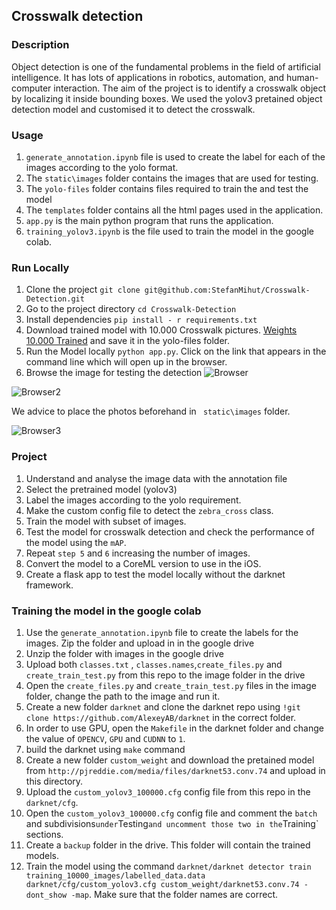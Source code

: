 
## Crosswalk detection 

### Description  
Object detection is one of the fundamental problems in the field of artificial intelligence. It has lots of applications in robotics, automation, and human-computer interaction. The aim of the project is to identify a crosswalk object by localizing it inside bounding boxes. We used the yolov3 pretained object detection model and customised it to detect the crosswalk. 

### Usage
1. `generate_annotation.ipynb` file is used to create the label for each of the images according to the yolo format.
2. The `static\images` folder contains the images that are used for testing.
3. The `yolo-files` folder contains files required to train the and test the model
4. The `templates` folder contains all the html pages used in the application.
5. `app.py` is the main python program that runs the application.
6. `training_yolov3.ipynb` is the file used to train the model in the google colab.

### Run Locally  
1. Clone the project  `git clone git@github.com:StefanMihut/Crosswalk-Detection.git`
2. Go to the project directory  `cd Crosswalk-Detection`
3. Install dependencies   `pip install - r requirements.txt`
4. Download trained model with 10.000 Crosswalk pictures.  [Weights 10.000 Trained](https://wetransfer.com/downloads/ef34c320e818294aedd6a5682c831f3920220825075438/8f718f)  and save it in the yolo-files folder.  
5. Run the Model locally `python app.py`.  Click on the link that appears in the command line which will open up in the browser.  
6. Browse the image for testing the detection 
![Browser](https://i.imgur.com/rEnlMcY.png")  

![Browser2](https://i.imgur.com/zfVhRxw.png)  

We advice to place the photos beforehand in ` static\images` folder.    

![Browser3](https://i.imgur.com/ESexIzl.png)  

 
 ### Project 
1. Understand and analyse the image data with the annotation file 
2. Select the pretrained model (yolov3)
3. Label the images according to the yolo requirement.
4. Make the custom config file to detect the `zebra_cross` class.
5. Train the model with subset of images.
6. Test the model for crosswalk detection and check the performance of the model using the `mAP`.
7. Repeat `step 5` and `6` increasing the number of images.
7. Convert the model to a CoreML version to use in the iOS.
8. Create a flask app to test the model locally without the darknet framework.

### Training the model in the google colab  
1. Use the `generate_annotation.ipynb` file to create the labels for the images. Zip the folder
and upload in in the google drive
2. Unzip the folder with images in the google drive
5. Upload both  `classes.txt` , `classes.names`,`create_files.py` and `create_train_test.py` from this repo to the image folder in the drive
6. Open the `create_files.py` and `create_train_test.py` files in the image folder, change the path to the image and run it.
7. Create a new folder `darknet` and clone the darknet repo using `!git clone https://github.com/AlexeyAB/darknet` in the correct folder.
8. In order to use GPU, open the `Makefile` in the darknet folder and change the value of `OPENCV`, `GPU` and `CUDNN` to `1`.
9. build the darknet using `make` command
10. Create a new folder `custom_weight` and download the pretained model from `http://pjreddie.com/media/files/darknet53.conv.74` and upload in this directory.
11. Upload the `custom_yolov3_100000.cfg` config file from this repo in the `darknet/cfg`.
12. Open the `custom_yolov3_100000.cfg` config file and comment the `batch` and subdivisions` under `Testing`
and uncomment those two in the `Training` sections.
13. Create a `backup` folder in the drive. This folder will contain the trained models.
14. Train the model using the command `darknet/darknet detector train training_10000_images/labelled_data.data darknet/cfg/custom_yolov3.cfg custom_weight/darknet53.conv.74 -dont_show -map`. Make sure that the folder names are correct.


